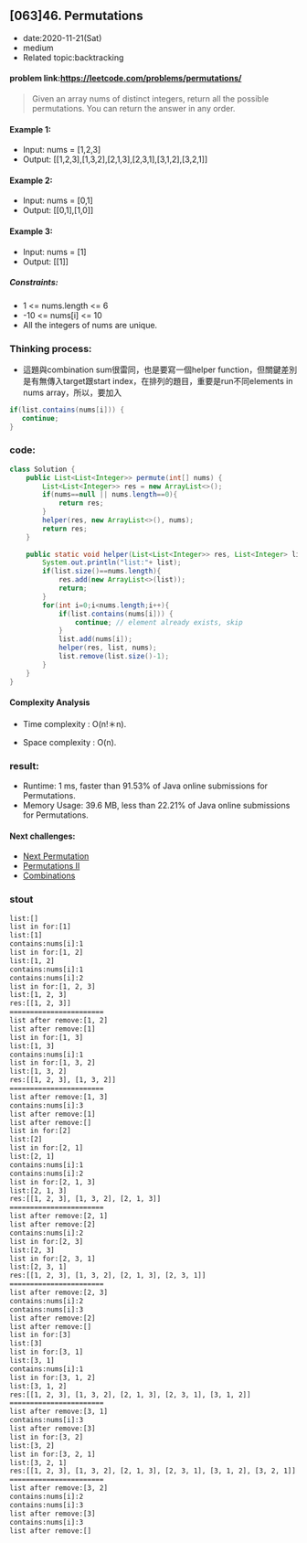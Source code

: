 ## [063]46. Permutations

- date:2020-11-21(Sat)
- medium
- Related topic:backtracking

#### problem link:https://leetcode.com/problems/permutations/

> Given an array nums of distinct integers, return all the possible permutations. You can return the answer in any order.

 

#### Example 1:

- Input: nums = [1,2,3]
- Output: [[1,2,3],[1,3,2],[2,1,3],[2,3,1],[3,1,2],[3,2,1]]
#### Example 2:

- Input: nums = [0,1]
- Output: [[0,1],[1,0]]
#### Example 3:

- Input: nums = [1]
- Output: [[1]]
 

##### Constraints:

- 1 <= nums.length <= 6
- -10 <= nums[i] <= 10
- All the integers of nums are unique.

### Thinking process:

- 這題與combination sum很雷同，也是要寫一個helper function，但關鍵差別是有無傳入target跟start index，在排列的題目，重要是run不同elements in nums array，所以，要加入

```java
if(list.contains(nums[i])) {              
   continue;
}
```





### code:

```java
class Solution {
    public List<List<Integer>> permute(int[] nums) {
        List<List<Integer>> res = new ArrayList<>();
        if(nums==null || nums.length==0){
            return res;
        }
        helper(res, new ArrayList<>(), nums);
        return res;
    }
    
    public static void helper(List<List<Integer>> res, List<Integer> list, int[] nums){
        System.out.println("list:"+ list);
        if(list.size()==nums.length){
            res.add(new ArrayList<>(list));
            return;
        }
        for(int i=0;i<nums.length;i++){
            if(list.contains(nums[i])) {
                continue; // element already exists, skip
            }
            list.add(nums[i]);
            helper(res, list, nums);
            list.remove(list.size()-1);
        }
    }
}
```
#### Complexity Analysis

- Time complexity : O(n!＊n). 

- Space complexity : O(n). 

### result:

- Runtime: 1 ms, faster than 91.53% of Java online submissions for Permutations.
- Memory Usage: 39.6 MB, less than 22.21% of Java online submissions for Permutations.

#### Next challenges:
- [Next Permutation](https://leetcode.com/problems/next-permutation/)
- [Permutations II](https://leetcode.com/problems/permutations-ii/)
- [Combinations](https://leetcode.com/problems/combinations/)

### stout

```txt
list:[]
list in for:[1]
list:[1]
contains:nums[i]:1
list in for:[1, 2]
list:[1, 2]
contains:nums[i]:1
contains:nums[i]:2
list in for:[1, 2, 3]
list:[1, 2, 3]
res:[[1, 2, 3]]
=======================
list after remove:[1, 2]
list after remove:[1]
list in for:[1, 3]
list:[1, 3]
contains:nums[i]:1
list in for:[1, 3, 2]
list:[1, 3, 2]
res:[[1, 2, 3], [1, 3, 2]]
=======================
list after remove:[1, 3]
contains:nums[i]:3
list after remove:[1]
list after remove:[]
list in for:[2]
list:[2]
list in for:[2, 1]
list:[2, 1]
contains:nums[i]:1
contains:nums[i]:2
list in for:[2, 1, 3]
list:[2, 1, 3]
res:[[1, 2, 3], [1, 3, 2], [2, 1, 3]]
=======================
list after remove:[2, 1]
list after remove:[2]
contains:nums[i]:2
list in for:[2, 3]
list:[2, 3]
list in for:[2, 3, 1]
list:[2, 3, 1]
res:[[1, 2, 3], [1, 3, 2], [2, 1, 3], [2, 3, 1]]
=======================
list after remove:[2, 3]
contains:nums[i]:2
contains:nums[i]:3
list after remove:[2]
list after remove:[]
list in for:[3]
list:[3]
list in for:[3, 1]
list:[3, 1]
contains:nums[i]:1
list in for:[3, 1, 2]
list:[3, 1, 2]
res:[[1, 2, 3], [1, 3, 2], [2, 1, 3], [2, 3, 1], [3, 1, 2]]
=======================
list after remove:[3, 1]
contains:nums[i]:3
list after remove:[3]
list in for:[3, 2]
list:[3, 2]
list in for:[3, 2, 1]
list:[3, 2, 1]
res:[[1, 2, 3], [1, 3, 2], [2, 1, 3], [2, 3, 1], [3, 1, 2], [3, 2, 1]]
=======================
list after remove:[3, 2]
contains:nums[i]:2
contains:nums[i]:3
list after remove:[3]
contains:nums[i]:3
list after remove:[]
```





